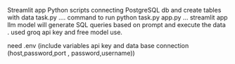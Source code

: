 Streamlit app 
Python scripts connecting PostgreSQL db  and create tables with data    task.py  .... command to run  python task.py
app.py  ... streamlit app llm model will generate SQL queries based on prompt and execute the data .
used groq api key and free model use.

need .env (include variables api key and data base connection (host,password,port , password,username))
